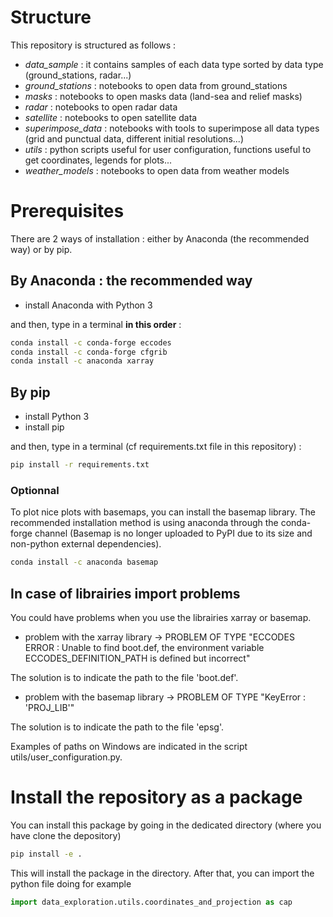 # Structure

This repository is structured as follows :
* *data_sample* : it contains samples of each data type sorted by data type (ground_stations, radar...)
* *ground_stations* : notebooks to open data from ground_stations
* *masks* : notebooks to open masks data (land-sea and relief masks)
* *radar* : notebooks to open radar data
* *satellite* : notebooks to open satellite data
* *superimpose_data* : notebooks with tools to superimpose all data types (grid and punctual data, different initial resolutions...)
* *utils* : python scripts useful for user configuration, functions useful to get coordinates, legends for plots...
* *weather_models* : notebooks to open data from weather models

# Prerequisites

There are 2 ways of installation : either by Anaconda (the recommended way) or by pip.

## By Anaconda : the recommended way
* install Anaconda with Python 3

and then, type in a terminal **in this order** :

```sh
conda install -c conda-forge eccodes
conda install -c conda-forge cfgrib
conda install -c anaconda xarray
```

## By pip
* install Python 3
* install pip

and then, type in a terminal (cf requirements.txt file in this repository) :
```sh
pip install -r requirements.txt 
```

### Optionnal

To plot nice plots with basemaps, you can install the basemap library. The recommended installation method is using anaconda through the conda-forge channel (Basemap is no longer uploaded to PyPI due to its size and non-python external dependencies).

```sh
conda install -c anaconda basemap
```

## In case of librairies import problems

You could have problems when you use the librairies xarray or basemap. 
* problem with the xarray library -> PROBLEM OF TYPE "ECCODES ERROR   :  Unable to find boot.def, the environment variable ECCODES_DEFINITION_PATH is defined but incorrect"

The solution is to indicate the path to the file 'boot.def'. 

* problem with the basemap library -> PROBLEM OF TYPE "KeyError : 'PROJ_LIB'"

The solution is to indicate the path to the file 'epsg'. 

Examples of paths on Windows are indicated in the script utils/user_configuration.py.

# Install the repository as a package

You can install this package by going in the dedicated directory (where you have clone the depository)

```sh
pip install -e .
```

This will install the package in the directory. 
After that, you can import the python file doing for example 

```python
import data_exploration.utils.coordinates_and_projection as cap
```



